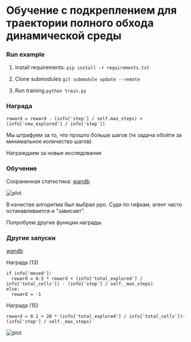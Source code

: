 # Обучение с подкреплением для траектории полного обхода динамической среды




### Run example

1. Install requirements:
`pip install -r requirements.txt`

2. Clone submodules
`git submodule update --remote`

3. Run training
`python train.py`

### Награда 
```
reward = reward - (info['step'] / self.max_steps) + (info['new_explored'] / info['step'])
```
Мы штрафуем за то, что прошло больше шагов (тк задача обойти за минимальное количество шагов)

Награждаем за новые исследования 
### Обучение

Сохраненная статистика: [wandb](https://wandb.ai/yumvolkova/ProdStory-Sensor/runs/7krriods?workspace=user-yumvolkova)

![plot](https://github.com/YUMVOLKOVA/ProdStory-Sensor/blob/main/gifs_179_a83c13bd630664dd33ca.gif)

В качестве алгоритма был выбрал ppo.
Судя по гифкам, агент часто останавливается и "зависает". 

Попробуем другие функции награды.

### Другие запуски

[wandb](https://wandb.ai/yumvolkova/ProdStory-Sensor?workspace=user-yumvolkova)

Награда (13)

```
if info['moved']:
  reward = 0.5 * reward + (info['total_explored'] / info['total_cells']) - (info['step'] / self._max_steps)
else:
  reward = -1
```
Награда (15)

```
reward = 0.1 + 20 * (info['total_explored'] / info['total_cells'])- (info['step'] / self._max_steps)
```
![plot](https://github.com/YUMVOLKOVA/ProdStory-Sensor/blob/main/second.gif)

